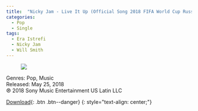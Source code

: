 ```yaml
---
title:  "Nicky Jam - Live It Up (Official Song 2018 FIFA World Cup Russia) [feat. Will Smith & Era Istrefi] - Single"
categories: 
  - Pop
  - Single
tags:
  - Era Istrefi
  - Nicky Jam 
  - Will Smith
---
```


<figure>
	<a href="https://pp.userapi.com/c847219/v847219128/75f03/zmv36SarJ7Y.jpg"><img src="https://pp.userapi.com/c847219/v847219128/75f03/zmv36SarJ7Y.jpg"></a>
</figure>
Genres: Pop, Music
<br>Released: May 25, 2018
<br>℗ 2018 Sony Music Entertainment US Latin LLC
  

[Download](#){: .btn .btn--danger}
{: style="text-align: center;"}
